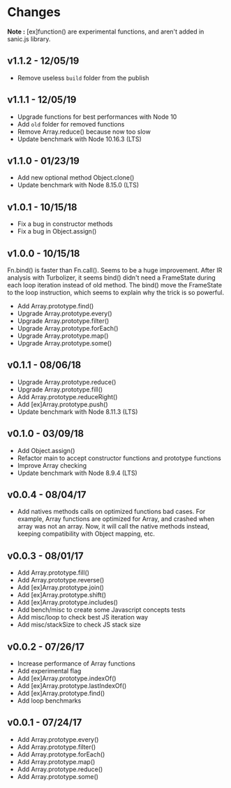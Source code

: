 # Changes

**Note :** [ex]function() are experimental functions, and aren't added in sanic.js library.

## v1.1.2 - 12/05/19

 - Remove useless `build` folder from the publish

## v1.1.1 - 12/05/19

 - Upgrade functions for best performances with Node 10
 - Add `old` folder for removed functions
 - Remove Array.reduce() because now too slow
 - Update benchmark with Node 10.16.3 (LTS)

## v1.1.0 - 01/23/19

 - Add new optional method Object.clone()
 - Update benchmark with Node 8.15.0 (LTS)

## v1.0.1 - 10/15/18

 - Fix a bug in constructor methods
 - Fix a bug in Object.assign()

## v1.0.0 - 10/15/18

Fn.bind() is faster than Fn.call(). Seems to be a huge improvement.
After IR analysis with Turbolizer, it seems bind() didn't need a FrameState during each loop iteration instead of old method. The bind() move the FrameState to the loop instruction, which seems to explain why the trick is so powerful.

 - Add Array.prototype.find()
 - Upgrade Array.prototype.every()
 - Upgrade Array.prototype.filter()
 - Upgrade Array.prototype.forEach()
 - Upgrade Array.prototype.map()
 - Upgrade Array.prototype.some()

## v0.1.1 - 08/06/18

 - Upgrade Array.prototype.reduce()
 - Upgrade Array.prototype.fill()
 - Add Array.prototype.reduceRight()
 - Add [ex]Array.prototype.push()
 - Update benchmark with Node 8.11.3 (LTS)


## v0.1.0 - 03/09/18

 - Add Object.assign()
 - Refactor main to accept constructor functions and prototype functions
 - Improve Array checking
 - Update benchmark with Node 8.9.4 (LTS)

## v0.0.4 - 08/04/17

 - Add natives methods calls on optimized functions bad cases.
For example, Array functions are optimized for Array, and crashed when array was not an array. Now, it will call the native methods instead, keeping compatibility with Object mapping, etc.

## v0.0.3 - 08/01/17

- Add Array.prototype.fill()
- Add Array.prototype.reverse()
- Add [ex]Array.prototype.join()
- Add [ex]Array.prototype.shift()
- Add [ex]Array.prototype.includes()
- Add bench/misc to create some Javascript concepts tests
- Add misc/loop to check best JS iteration way
- Add misc/stackSize to check JS stack size

## v0.0.2 - 07/26/17

- Increase performance of Array functions
- Add experimental flag 
- Add [ex]Array.prototype.indexOf()
- Add [ex]Array.prototype.lastIndexOf()
- Add [ex]Array.prototype.find()
- Add loop benchmarks

## v0.0.1 - 07/24/17

- Add Array.prototype.every()
- Add Array.prototype.filter()
- Add Array.prototype.forEach()
- Add Array.prototype.map()
- Add Array.prototype.reduce()
- Add Array.prototype.some()